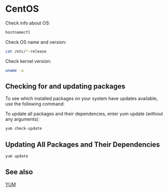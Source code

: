 # CentOS

Check info about OS:

```sh
hostnamectl
```

Check OS name and version:

```sh
cat /etc/*-release
```

Check kernel version:

```sh
uname -a
```

## Checking for and updating packages

To see which installed packages on your system have updates available, use the following command:

To update all packages and their dependencies, enter yum update (without any arguments):

```sh
yum check-update
```

## Updating All Packages and Their Dependencies

```sh
yum update
```

## See also

[YUM](https://access.redhat.com/documentation/en-us/red_hat_enterprise_linux/6/html/deployment_guide/ch-yum)
